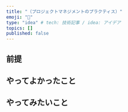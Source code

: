 ```yaml
---
title: "（プロジェクトマネジメントのプラクティス）"
emoji: "🐙"
type: "idea" # tech: 技術記事 / idea: アイデア
topics: []
published: false
---
```


## 前提

## やってよかったこと

## やってみたいこと
